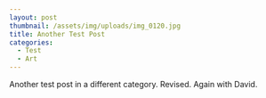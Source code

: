 ```yaml
---
layout: post
thumbnail: /assets/img/uploads/img_0120.jpg
title: Another Test Post
categories:
  - Test
  - Art
---
```

Another test post in a different category. Revised. Again with David.
